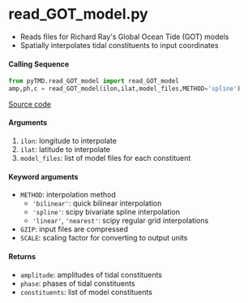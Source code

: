 read_GOT_model.py
=================

 - Reads files for Richard Ray's Global Ocean Tide (GOT) models
 - Spatially interpolates tidal constituents to input coordinates

#### Calling Sequence
```python
from pyTMD.read_GOT_model import read_GOT_model
amp,ph,c = read_GOT_model(ilon,ilat,model_files,METHOD='spline')
```
[Source code](https://github.com/tsutterley/pyTMD/blob/main/pyTMD/read_GOT_model.py)

#### Arguments
  1. `ilon`: longitude to interpolate
  2. `ilat`: latitude to interpolate
  3. `model_files`: list of model files for each constituent

#### Keyword arguments
 - `METHOD`: interpolation method
    * `'bilinear'`: quick bilinear interpolation
    * `'spline'`: scipy bivariate spline interpolation
    * `'linear'`, `'nearest'`: scipy regular grid interpolations
 - `GZIP`: input files are compressed
 - `SCALE`: scaling factor for converting to output units

#### Returns
- `amplitude`: amplitudes of tidal constituents
- `phase`: phases of tidal constituents
- `constituents`: list of model constituents
